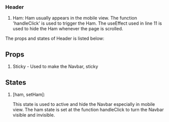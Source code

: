### Header

1. Ham:
   Ham usually appears in the mobile view. The function 'handleClick' is used to trigger the Ham. The useEffect used in line 11 is used to hide the Ham whenever the page is scrolled.

The props and states of Header is listed below:

## Props

1. Sticky - Used to make the Navbar, sticky

## States

1. [ham, setHam]:

   This state is used to active and hide the Navbar especially in mobile view. The ham state is set at the function handleClick to turn the Navbar visible and invisible.
